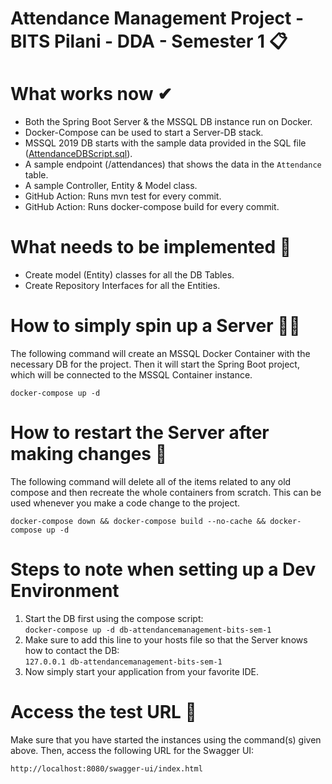 # Attendance Management Project - BITS Pilani - DDA - Semester 1 📋

# What works now ✔
- Both the Spring Boot Server & the MSSQL DB instance run on Docker.  
- Docker-Compose can be used to start a Server-DB stack.  
- MSSQL 2019 DB starts with the sample data provided in the SQL file ([AttendanceDBScript.sql](db/AttendanceDBScript.sql)).  
- A sample endpoint (/attendances) that shows the data in the `Attendance` table.
- A sample Controller, Entity & Model class.
- GitHub Action: Runs mvn test for every commit.
- GitHub Action: Runs docker-compose build for every commit.

# What needs to be implemented 🚧
- Create model (Entity) classes for all the DB Tables.  
- Create Repository Interfaces for all the Entities.  

# How to simply spin up a Server 🏃‍♂️
The following command will create an MSSQL Docker Container with the necessary DB for the project. Then it will start the Spring Boot project, which will be connected to the MSSQL Container instance.

`docker-compose up -d`

# How to restart the Server after making changes 🔁
The following command will delete all of the items related to any old compose and then recreate the whole containers from scratch. This can be used whenever you make a code change to the project.

`docker-compose down && docker-compose build --no-cache && docker-compose up -d`

# Steps to note when setting up a Dev Environment
1. Start the DB first using the compose script:  
`docker-compose up -d db-attendancemanagement-bits-sem-1`  
2. Make sure to add this line to your hosts file so that the Server knows how to contact the DB:  
`127.0.0.1 db-attendancemanagement-bits-sem-1`  
3. Now simply start your application from your favorite IDE.  

# Access the test URL 🔗
Make sure that you have started the instances using the command(s) given above. Then, access the following URL for the Swagger UI:

`http://localhost:8080/swagger-ui/index.html`

